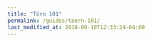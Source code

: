 ```yaml
---
title: "Törn 101"
permalink: /guides/toern-101/
last_modified_at: 2018-09-10T12:33:24-04:00
---
```



